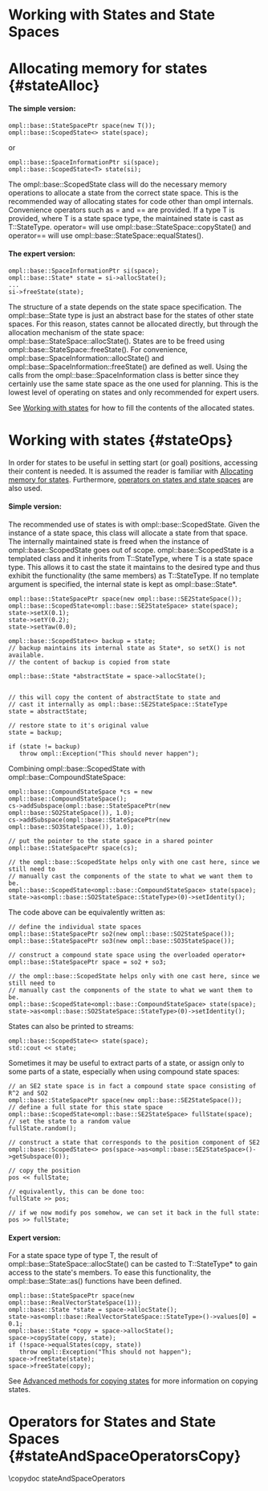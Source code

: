 # Working with States and State Spaces


# Allocating memory for states {#stateAlloc}

#### The simple version:

~~~{.cpp}
ompl::base::StateSpacePtr space(new T());
ompl::base::ScopedState<> state(space);
~~~

or

~~~{.cpp}
ompl::base::SpaceInformationPtr si(space);
ompl::base::ScopedState<T> state(si);
~~~

The ompl::base::ScopedState class will do the necessary memory operations to allocate a state from the correct state space. This is the recommended way of allocating states for code other than ompl internals. Convenience operators such as = and == are provided. If a type T is provided, where T is a state space type, the maintained state is cast as T::StateType. operator= will use ompl::base::StateSpace::copyState() and operator== will use ompl::base::StateSpace::equalStates().

#### The expert version:

~~~{.cpp}
ompl::base::SpaceInformationPtr si(space);
ompl::base::State* state = si->allocState();
...
si->freeState(state);
~~~

The structure of a state depends on the state space specification. The ompl::base::State type is just an abstract base for the states of other state spaces. For this reason, states cannot be allocated directly, but through the allocation mechanism of the state space: ompl::base::StateSpace::allocState(). States are to be freed using ompl::base::StateSpace::freeState(). For convenience, ompl::base::SpaceInformation::allocState() and ompl::base::SpaceInformation::freeState() are defined as well. Using the calls from the ompl::base::SpaceInformation class is better since they certainly use the same state space as the one used for planning. This is the lowest level of operating on states and only recommended for expert users.

See [Working with states](#stateOps) for how to fill the contents of the allocated states.


# Working with states {#stateOps}

In order for states to be useful in setting start (or goal) positions, accessing their content is needed. It is assumed the reader is familiar with [Allocating memory for states](#stateAlloc). Furthermore, [operators on states and state spaces](#stateAndSpaceOperatorsCopy) are also used.


#### Simple version:

The recommended use of states is with ompl::base::ScopedState. Given the instance of a state space, this class will allocate a state from that space. The internally maintained state is freed when the instance of ompl::base::ScopedState goes out of scope. ompl::base::ScopedState is a templated class and it inherits from T::StateType, where T is a state space type. This allows it to cast the state it maintains to the desired type and thus exhibit the functionality (the same members) as T::StateType. If no template argument is specified, the internal state is kept as ompl::base::State*.

~~~{.cpp}
ompl::base::StateSpacePtr space(new ompl::base::SE2StateSpace());
ompl::base::ScopedState<ompl::base::SE2StateSpace> state(space);
state->setX(0.1);
state->setY(0.2);
state->setYaw(0.0);

ompl::base::ScopedState<> backup = state;
// backup maintains its internal state as State*, so setX() is not available.
// the content of backup is copied from state

ompl::base::State *abstractState = space->allocState();


// this will copy the content of abstractState to state and
// cast it internally as ompl::base::SE2StateSpace::StateType
state = abstractState;

// restore state to it's original value
state = backup;

if (state != backup)
   throw ompl::Exception("This should never happen");
~~~

Combining ompl::base::ScopedState with ompl::base::CompoundStateSpace:

~~~{.cpp}
ompl::base::CompoundStateSpace *cs = new ompl::base::CompoundStateSpace();
cs->addSubspace(ompl::base::StateSpacePtr(new ompl::base::SO2StateSpace()), 1.0);
cs->addSubspace(ompl::base::StateSpacePtr(new ompl::base::SO3StateSpace()), 1.0);

// put the pointer to the state space in a shared pointer
ompl::base::StateSpacePtr space(cs);

// the ompl::base::ScopedState helps only with one cast here, since we still need to
// manually cast the components of the state to what we want them to be.
ompl::base::ScopedState<ompl::base::CompoundStateSpace> state(space);
state->as<ompl::base::SO2StateSpace::StateType>(0)->setIdentity();
~~~

The code above can be equivalently written as:

~~~{.cpp}
// define the individual state spaces
ompl::base::StateSpacePtr so2(new ompl::base::SO2StateSpace());
ompl::base::StateSpacePtr so3(new ompl::base::SO3StateSpace());

// construct a compound state space using the overloaded operator+
ompl::base::StateSpacePtr space = so2 + so3;

// the ompl::base::ScopedState helps only with one cast here, since we still need to
// manually cast the components of the state to what we want them to be.
ompl::base::ScopedState<ompl::base::CompoundStateSpace> state(space);
state->as<ompl::base::SO2StateSpace::StateType>(0)->setIdentity();
~~~

States can also be printed to streams:

~~~{.cpp}
ompl::base::ScopedState<> state(space);
std::cout << state;
~~~

Sometimes it may be useful to extract parts of a state, or assign only
to some parts of a state, especially when using compound state spaces:

~~~{.cpp}
// an SE2 state space is in fact a compound state space consisting of R^2 and SO2
ompl::base::StateSpacePtr space(new ompl::base::SE2StateSpace());
// define a full state for this state space
ompl::base::ScopedState<ompl::base::SE2StateSpace> fullState(space);
// set the state to a random value
fullState.random();

// construct a state that corresponds to the position component of SE2
ompl::base::ScopedState<> pos(space->as<ompl::base::SE2StateSpace>()->getSubspace(0));

// copy the position
pos << fullState;

// equivalently, this can be done too:
fullState >> pos;

// if we now modify pos somehow, we can set it back in the full state:
pos >> fullState;
~~~


#### Expert version:

For a state space type of type T, the result of ompl::base::StateSpace::allocState() can be casted to T::StateType* to gain access to the state's members. To ease this functionality, the ompl::base::State::as() functions have been defined.

~~~{.cpp}
ompl::base::StateSpacePtr space(new ompl::base::RealVectorStateSpace(1));
ompl::base::State *state = space->allocState();
state->as<ompl::base::RealVectorStateSpace::StateType>()->values[0] = 0.1;
ompl::base::State *copy = space->allocState();
space->copyState(copy, state);
if (!space->equalStates(copy, state))
   throw ompl::Exception("This should not happen");
space->freeState(state);
space->freeState(copy);
~~~

See [Advanced methods for copying states](group__advancedStateCopy.html) for more information on copying states.


# Operators for States and State Spaces {#stateAndSpaceOperatorsCopy}

\copydoc stateAndSpaceOperators
